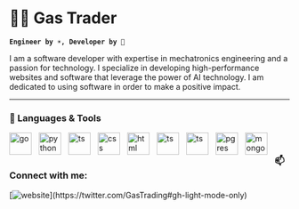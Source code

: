  # 👨‍🚀 Gas Trader 
**`Engineer by ☀️, Developer by 🌙`**

I am a software developer with expertise in mechatronics engineering and a passion for technology. I specialize in developing high-performance websites and software that leverage the power of AI technology. I am dedicated to using software in order to make a positive impact.

---

### 🧰 Languages & Tools

<img align="left" alt="go" width="40px" style="padding-right:10px;" src="https://cdn.jsdelivr.net/gh/devicons/devicon/icons/go/go-original-wordmark.svg" />
<img align="left" alt="python" width="40px" style="padding-right:10px;" src="https://cdn.jsdelivr.net/gh/devicons/devicon/icons/python/python-original.svg" />
<img align="left" alt="ts" width="40px" style="padding-right:10px;" src="https://cdn.jsdelivr.net/gh/devicons/devicon/icons/typescript/typescript-original.svg" />
<img align="left" alt="css" width="40px" style="padding-right:10px;" src="https://cdn.jsdelivr.net/gh/devicons/devicon/icons/css3/css3-original.svg" />
<img align="left" alt="html" width="40px" style="padding-right:10px;" src="https://cdn.jsdelivr.net/gh/devicons/devicon/icons/html5/html5-original.svg" />
<img align="left" alt="ts" width="40px" style="padding-right:10px;" src="https://cdn.jsdelivr.net/gh/devicons/devicon/icons/docker/docker-original.svg" />
<img align="left" alt="ts" width="40px" style="padding-right:10px;" src="https://cdn.jsdelivr.net/gh/devicons/devicon/icons/react/react-original.svg" />
<img align="left" alt="pgres" width="40px" style="padding-right:10px;" src="https://cdn.jsdelivr.net/gh/devicons/devicon/icons/postgresql/postgresql-original-wordmark.svg" />
<img align="left" alt="mongo" width="40px" style="padding-right:10px;" src="https://cdn.jsdelivr.net/gh/devicons/devicon/icons/mongodb/mongodb-original-wordmark.svg" />

<br />

### 📫 Connect with me:
[![website](src="https://cdn.jsdelivr.net/gh/devicons/devicon/icons/twitter/twitter-original.svg")](https://twitter.com/GasTrading#gh-light-mode-only)


 
